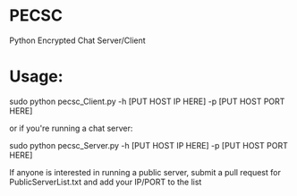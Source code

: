 # PECSC
Python Encrypted Chat Server/Client

# Usage:

sudo python pecsc_Client.py -h [PUT HOST IP HERE] -p [PUT HOST PORT HERE]

or if you're running a chat server:

sudo python pecsc_Server.py -h [PUT HOST IP HERE] -p [PUT HOST PORT HERE]

If anyone is interested in running a public server, submit a pull request for PublicServerList.txt and add your IP/PORT to the list
